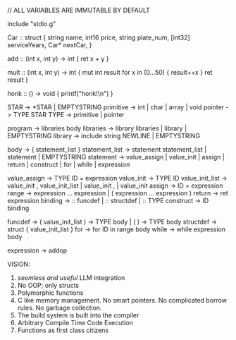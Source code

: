 // ALL VARIABLES ARE IMMUTABLE BY DEFAULT

include "stdio.g"

Car :: struct {
    string  name,
    int16   price,
    string  plate_num,
    [int32] serviceYears,
    Car*    nextCar,
}

add :: (int x, int y) -> int {
    ret x + y
}

mult :: (int x, int y) -> int {
    mut int result
    for x in (0...50) {
        result++x
    }
    ret result
}

honk :: () -> void {
    printf("honk!\n")
}




STAR            -> *STAR | EMPTYSTRING
primitive       -> int | char | array | void
pointer         -> TYPE STAR
TYPE            -> primitive | pointer

program         -> libraries body 
libraries       -> library libraries | library | EMPTYSTRING
library         -> include string NEWLINE | EMPTYSTRING

body            -> { statement_list }
statement_list  -> statement statement_list | statement | EMPTYSTRING
statement       -> value_assign | value_init | assign | return | construct | for | while | expression

value_assign    -> TYPE ID = expression
value_init      -> TYPE ID
value_init_list -> value_init , value_init_list | value_init , | value_init
assign          -> ID = expression
range           -> expression ... expression | ( expression ... expression )
return          -> ret expression
binding         -> :: funcdef | :: structdef | :: TYPE
construct       -> ID binding

funcdef         -> ( value_init_list ) -> TYPE body | ( ) -> TYPE body
structdef       -> struct { value_init_list }
for             -> for ID in range body
while           -> while expression body

expression -> addop

VISION:

1. *seemless and useful* LLM integration
2. No OOP; only structs
3. Polymorphic functions
4. C like memory management. No smart pointers. No complicated borrow rules. No garbage collection.
5. The build system is built into the compiler
6. Arbitrary Compile Time Code Execution
7. Functions as first class citizens
